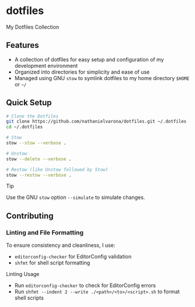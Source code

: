 # dotfiles

My Dotfiles Collection

## Features

* A collection of dotfiles for easy setup and configuration of my development environment
* Organized into directories for simplicity and ease of use
* Managed using GNU `stow` to symlink dotfiles to my home directory `$HOME` or `~/`

## Quick Setup

```bash
# Clone the Dotfiles
git clone https://github.com/nathanielvarona/dotfiles.git ~/.dotfiles
cd ~/.dotfiles

# Stow
stow --stow --verbose .

# Unstow
stow --delete --verbose .

# Restow (like Unstow followed by Stow)
stow --restow --verbose .
```

> [!TIP]
> Use the GNU `stow` option `--simulate` to simulate changes.

## Contributing

### Linting and File Formatting

To ensure consistency and cleanliness, I use:

* `editorconfig-checker` for EditorConfig validation
* `shfmt` for shell script formatting

Linting Usage

* Run `editorconfig-checker` to check for EditorConfig errors
* Run `shfmt --indent 2 --write ./<path>/<to>/<script>.sh` to format shell scripts
